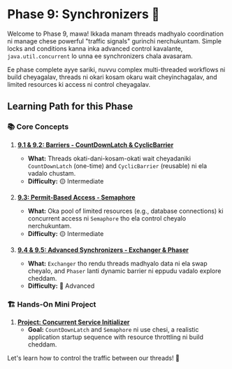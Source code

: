 # Phase 9: Synchronizers 🚦

Welcome to Phase 9, mawa! Ikkada manam threads madhyalo coordination ni manage chese powerful "traffic signals" gurinchi nerchukuntam. Simple locks and conditions kanna inka advanced control kavalante, `java.util.concurrent` lo unna ee synchronizers chala avasaram.

Ee phase complete ayye sariki, nuvvu complex multi-threaded workflows ni build cheyagalav, threads ni okari kosam okaru wait cheyinchagalav, and limited resources ki access ni control cheyagalav.

## Learning Path for this Phase

### 📚 Core Concepts

1.  **[9.1 & 9.2: Barriers - CountDownLatch & CyclicBarrier](./01-Barriers-CountDownLatch-and-CyclicBarrier.md)**
    - **What:** Threads okati-dani-kosam-okati wait cheyadaniki `CountDownLatch` (one-time) and `CyclicBarrier` (reusable) ni ela vadalo chustam.
    - **Difficulty:** 🟡 Intermediate

2.  **[9.3: Permit-Based Access - Semaphore](./02-Permit-Based-Access-Semaphore.md)**
    - **What:** Oka pool of limited resources (e.g., database connections) ki concurrent access ni `Semaphore` tho ela control cheyalo nerchukuntam.
    - **Difficulty:** 🟡 Intermediate

3.  **[9.4 & 9.5: Advanced Synchronizers - Exchanger & Phaser](./03-Advanced-Synchronizers-Exchanger-and-Phaser.md)**
    - **What:** `Exchanger` tho rendu threads madhyalo data ni ela swap cheyalo, and `Phaser` lanti dynamic barrier ni eppudu vadalo explore cheddam.
    - **Difficulty:** 🔴 Advanced

### 🏗️ Hands-On Mini Project

1.  **[Project: Concurrent Service Initializer](./projects/01-Concurrent-Service-Initializer.md)**
    - **Goal:** `CountDownLatch` and `Semaphore` ni use chesi, a realistic application startup sequence with resource throttling ni build cheddam.

Let's learn how to control the traffic between our threads! 🚀
